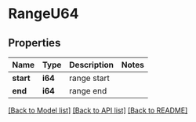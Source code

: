 # RangeU64

## Properties

Name | Type | Description | Notes
------------ | ------------- | ------------- | -------------
**start** | **i64** | range start | 
**end** | **i64** | range end | 

[[Back to Model list]](../README.md#documentation-for-models) [[Back to API list]](../README.md#documentation-for-api-endpoints) [[Back to README]](../README.md)


